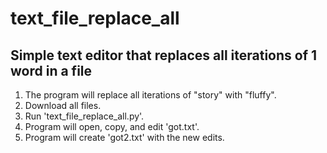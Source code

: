 # text_file_replace_all
Simple text editor that replaces all iterations of 1 word in a file
---------------------------------
1) The program will replace all iterations of "story" with "fluffy".
2) Download all files.
3) Run 'text_file_replace_all.py'.
4) Program will open, copy, and edit 'got.txt'.
5) Program will create 'got2.txt' with the new edits. 
